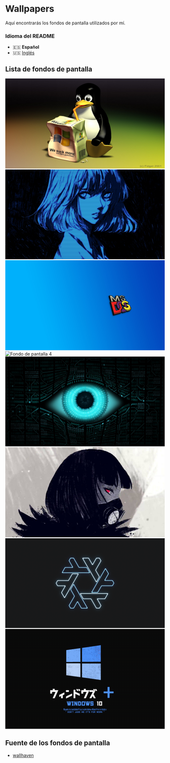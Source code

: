 # Wallpapers
Aquí encontrarás los fondos de pantalla utilizados por mí.

### Idioma del README
- 🇪🇸 **Español**
- 🇺🇸 [Inglés](./README-en.md)

## Lista de fondos de pantalla
![Fondo de pantalla 1](./wallpapers/1.png)
![Fondo de pantalla 2](./wallpapers/2.png)
![Fondo de pantalla 3](./wallpapers/3.png)
![Fondo de pantalla 4](./wallpapers/4.png)
![Fondo de pantalla 5](./wallpapers/5.png)
![Fondo de pantalla 6](./wallpapers/6.png)
![Fondo de pantalla 7](./wallpapers/7.png)
![Fondo de pantalla 8](./wallpapers/8.png)

## Fuente de los fondos de pantalla
- [wallhaven](https://wallhaven.cc)
